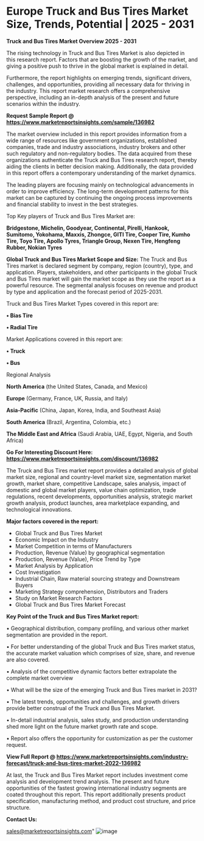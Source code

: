 # Europe Truck and Bus Tires Market Size, Trends, Potential | 2025 - 2031

<Strong> Truck and Bus Tires Market Overview 2025 - 2031</strong>

The rising technology in Truck and Bus Tires Market is also depicted in this research report. Factors that are boosting the growth of the market, and giving a positive push to thrive in the global market is explained in detail.

Furthermore, the report highlights on emerging trends, significant drivers, challenges, and opportunities, providing all necessary data for thriving in the industry. This report market research offers a comprehensive perspective, including an in-depth analysis of the present and future scenarios within the industry.

<strong>Request Sample Report @ <a href=https://www.marketreportsinsights.com/sample/136982>https://www.marketreportsinsights.com/sample/136982</a></strong>

The market overview included in this report provides information from a wide range of resources like government organizations, established companies, trade and industry associations, industry brokers and other such regulatory and non-regulatory bodies. The data acquired from these organizations authenticate the Truck and Bus Tires research report, thereby aiding the clients in better decision making. Additionally, the data provided in this report offers a contemporary understanding of the market dynamics.

The leading players are focusing mainly on technological advancements in order to improve efficiency. The long-term development patterns for this market can be captured by continuing the ongoing process improvements and financial stability to invest in the best strategies.

Top Key players of Truck and Bus Tires Market are:

<strong>Bridgestone, Michelin, Goodyear, Continental, Pirelli, Hankook, Sumitomo, Yokohama, Maxxis, Zhongce, GITI Tire, Cooper Tire, Kumho Tire, Toyo Tire, Apollo Tyres, Triangle Group, Nexen Tire, Hengfeng Rubber, Nokian Tyres</strong>

<strong><b>Global Truck and Bus Tires Market Scope and Size:</b></strong>
The Truck and Bus Tires market is declared segment by company, region (country), type, and application. Players, stakeholders, and other participants in the global Truck and Bus Tires market will gain the market scope as they use the report as a powerful resource. The segmental analysis focuses on revenue and product by type and application and the forecast period of 2025-2031.

Truck and Bus Tires Market Types covered in this report are:

<strong>• Bias Tire

• Radial Tire</strong>

Market Applications covered in this report are:

<strong>• Truck

• Bus</strong> 

Regional Analysis

<strong>North America</strong> (the United States, Canada, and Mexico)

<strong>Europe</strong> (Germany, France, UK, Russia, and Italy)

<strong>Asia-Pacific</strong> (China, Japan, Korea, India, and Southeast Asia)

<strong>South America</strong> (Brazil, Argentina, Colombia, etc.)

<strong>The Middle East and Africa</strong> (Saudi Arabia, UAE, Egypt, Nigeria, and South Africa)

<strong>Go For Interesting Discount Here: <a href=https://www.marketreportsinsights.com/discount/136982>https://www.marketreportsinsights.com/discount/136982</a></strong>

The Truck and Bus Tires market report provides a detailed analysis of global market size, regional and country-level market size, segmentation market growth, market share, competitive Landscape, sales analysis, impact of domestic and global market players, value chain optimization, trade regulations, recent developments, opportunities analysis, strategic market growth analysis, product launches, area marketplace expanding, and technological innovations.

<strong><b>Major factors covered in the report:</b></strong>
<ul>
  <li>Global Truck and Bus Tires Market </li>
  <li>Economic Impact on the Industry</li>
  <li>Market Competition in terms of Manufacturers</li>
  <li>Production, Revenue (Value) by geographical segmentation</li>
  <li>Production, Revenue (Value), Price Trend by Type</li>
  <li>Market Analysis by Application</li>
  <li>Cost Investigation</li>
  <li>Industrial Chain, Raw material sourcing strategy and Downstream Buyers</li>
  <li>Marketing Strategy comprehension, Distributors and Traders</li>
  <li>Study on Market Research Factors</li>
  <li>Global Truck and Bus Tires Market Forecast</li>
</ul>

<strong><b>Key Point of the Truck and Bus Tires Market report:</b></strong>

• Geographical distribution, company profiling, and various other market segmentation are provided in the report.

• For better understanding of the global Truck and Bus Tires market status, the accurate market valuation which comprises of size, share, and revenue are also covered.

• Analysis of the competitive dynamic factors better extrapolate the complete market overview

• What will be the size of the emerging Truck and Bus Tires market in 2031?

• The latest trends, opportunities and challenges, and growth drivers provide better construal of the Truck and Bus Tires Market.

• In-detail industrial analysis, sales study, and production understanding shed more light on the future market growth rate and scope.

• Report also offers the opportunity for customization as per the customer request.

<strong><b>View Full Report @ <a href=https://www.marketreportsinsights.com/industry-forecast/truck-and-bus-tires-market-2022-136982>https://www.marketreportsinsights.com/industry-forecast/truck-and-bus-tires-market-2022-136982</a></b></strong>


At last, the Truck and Bus Tires Market report includes investment come analysis and development trend analysis. The present and future opportunities of the fastest growing international industry segments are coated throughout this report. This report additionally presents product specification, manufacturing method, and product cost structure, and price structure.

<strong>Contact Us:</strong>

sales@marketreportsinsights.com"
![image](https://github.com/user-attachments/assets/40bebdeb-87f8-416b-a6c3-1a21aecc23e3)
